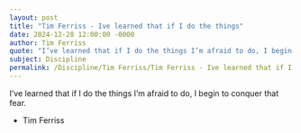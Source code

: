 ```yaml
---
layout: post
title: "Tim Ferriss - Ive learned that if I do the things"
date: 2024-12-28 12:00:00 -0000
author: Tim Ferriss
quote: "I’ve learned that if I do the things I’m afraid to do, I begin to conquer that fear."
subject: Discipline
permalink: /Discipline/Tim Ferriss/Tim Ferriss - Ive learned that if I do the things
---
```


I’ve learned that if I do the things I’m afraid to do, I begin to conquer that fear.

- Tim Ferriss
